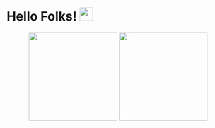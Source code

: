 # Hello Folks! <img src="https://raw.githubusercontent.com/MartinHeinz/MartinHeinz/master/wave.gif" width="30px" >

<p align="middle">
  <img height="200px" src="https://github-readme-stats.vercel.app/api?username=VHGC1&theme=gotham&count_private=true" />
  <img height="200px" src="https://github-readme-stats.vercel.app/api/top-langs/?username=VHGC1&theme=gotham&layout=compact" />
</p>
